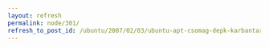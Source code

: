 ```yaml
---
layout: refresh
permalink: node/301/
refresh_to_post_id: /ubuntu/2007/02/03/ubuntu-apt-csomag-depk-karbantartsa
---
```

